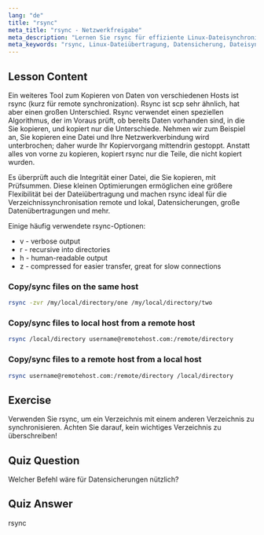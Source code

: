 ```yaml
---
lang: "de"
title: "rsync"
meta_title: "rsync - Netzwerkfreigabe"
meta_description: "Lernen Sie rsync für effiziente Linux-Dateisynchronisation und Backups. Verstehen Sie die Remote- und lokale Datenübertragung mit rsync-Befehlen und -Optionen. Verbessern Sie Ihre Linux-Kenntnisse!"
meta_keywords: "rsync, Linux-Dateiübertragung, Datensicherung, Dateisynchronisation, Linux-Tutorial, rsync-Befehle, Anfänger, Leitfaden"
---
```


## Lesson Content

Ein weiteres Tool zum Kopieren von Daten von verschiedenen Hosts ist rsync (kurz für remote synchronization). Rsync ist scp sehr ähnlich, hat aber einen großen Unterschied. Rsync verwendet einen speziellen Algorithmus, der im Voraus prüft, ob bereits Daten vorhanden sind, in die Sie kopieren, und kopiert nur die Unterschiede. Nehmen wir zum Beispiel an, Sie kopieren eine Datei und Ihre Netzwerkverbindung wird unterbrochen; daher wurde Ihr Kopiervorgang mittendrin gestoppt. Anstatt alles von vorne zu kopieren, kopiert rsync nur die Teile, die nicht kopiert wurden.

Es überprüft auch die Integrität einer Datei, die Sie kopieren, mit Prüfsummen. Diese kleinen Optimierungen ermöglichen eine größere Flexibilität bei der Dateiübertragung und machen rsync ideal für die Verzeichnissynchronisation remote und lokal, Datensicherungen, große Datenübertragungen und mehr.

Einige häufig verwendete rsync-Optionen:

- v - verbose output
- r - recursive into directories
- h - human-readable output
- z - compressed for easier transfer, great for slow connections

### Copy/sync files on the same host

```bash
rsync -zvr /my/local/directory/one /my/local/directory/two
```

### Copy/sync files to local host from a remote host

```bash
rsync /local/directory username@remotehost.com:/remote/directory
```

### Copy/sync files to a remote host from a local host

```bash
rsync username@remotehost.com:/remote/directory /local/directory
```

## Exercise

Verwenden Sie rsync, um ein Verzeichnis mit einem anderen Verzeichnis zu synchronisieren. Achten Sie darauf, kein wichtiges Verzeichnis zu überschreiben!

## Quiz Question

Welcher Befehl wäre für Datensicherungen nützlich?

## Quiz Answer

rsync
